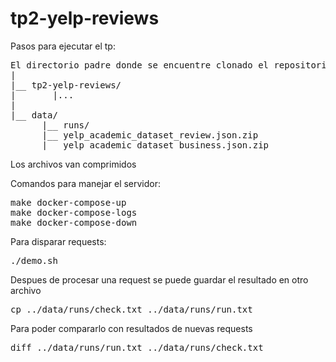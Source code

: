 # tp2-yelp-reviews

Pasos para ejecutar el tp:
<pre>
El directorio padre donde se encuentre clonado el repositorio debe cumplir la siguiente estructura:
|  
|__ tp2-yelp-reviews/  
|       |...   
|
|__ data/  
      |__ runs/  
      |__ yelp_academic_dataset_review.json.zip  
      |__ yelp_academic_dataset_business.json.zip  
</pre>

Los archivos van comprimidos

Comandos para manejar el servidor:
<pre>
make docker-compose-up
make docker-compose-logs
make docker-compose-down
</pre>
Para disparar requests:
<pre>
./demo.sh <request_id>
</pre>
Despues de procesar una request se puede guardar el resultado en otro archivo
<pre>
cp ../data/runs/check.txt ../data/runs/run.txt
</pre>
Para poder compararlo con resultados de nuevas requests
<pre>
diff ../data/runs/run.txt ../data/runs/check.txt
</pre>
